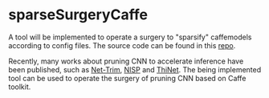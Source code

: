 # sparseSurgeryCaffe

A tool will be implemented to operate a surgery to "sparsify" caffemodels according to config files. The source code can be found in this [repo](https://github.com/joshua19881228/sparseSurgeryCaffe).

Recently, many works about pruning CNN to accelerate inference have been published, such as [Net-Trim](https://arxiv.org/abs/1611.05162), [NISP](https://arxiv.org/abs/1711.05908) and [ThiNet](https://arxiv.org/abs/1707.06342). The being implemented tool can be used to operate the surgery of pruning  CNN based on Caffe toolkit.